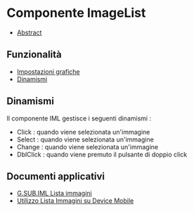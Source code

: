 # Componente ImageList

- [Abstract](Sorgenti/DOC/TA/B£AMO/LOCIML_F00)

## Funzionalità
- [Impostazioni grafiche](Sorgenti/DOC/TA/B£AMO/LOCIML_F01)
- [Dinamismi](Sorgenti/DOC/TA/B£AMO/LOCIML_F02)

## Dinamismi
Il componente IML gestisce i seguenti dinamismi : 
  - Click :  quando viene selezionata un'immagine
  - Select :  quando viene selezionata un'immagine
  - Change :  quando viene selezionata un'immagine
  - DblClick :  quando viene premuto il pulsante di doppio click

## Documenti applicativi
- [G.SUB.IML Lista immagini](Sorgenti/DOC/TA/B£AMO/EDT_SCHG2F)
- [Utilizzo Lista Immagini su Device Mobile](Sorgenti/DOC/TA/B£AMO/LOCIML_MO)
